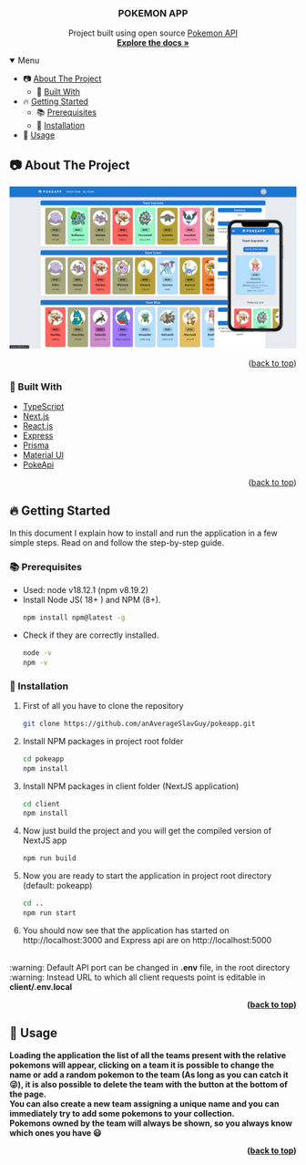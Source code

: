 

<div id="top"></div>

<!-- PROJECT LOGO -->
<br />
<div align="center">

<h3 align="center">POKEMON APP</h3>

  <p align="center">
    Project built using open source <a href="https://pokeapi.co">Pokemon API</a>
    <br />
    <a href="https://github.com/anAverageSlavGuy/readme-template"><strong>Explore the docs »</strong></a>
    <br />
  </p>
</div>



<!-- TABLE OF CONTENTS -->
<details open>
  <summary>Menu</summary>
  <ul>
    <li>
      📷 <a href="#-about-the-project">About The Project</a>
      <ul>
        <li>🔨 <a href="#-built-with">Built With</a></li>
      </ul>
    </li>
    <li>
      🔥 <a href="#-getting-started">Getting Started</a>
      <ul>
        <li>📚 <a href="#-prerequisites">Prerequisites</a></li>
        <li>🔧 <a href="#-installation">Installation</a></li>
      </ul>
    </li>
    <li>🚀 <a href="#-usage">Usage</a></li>
  </ul>
</details>


<!-- ABOUT THE PROJECT -->
## 📷 About The Project

[![Product Name Screen Shot][project-screenshot]](https://github.com/anAverageSlavGuy/pokeapp)

<p align="right">(<a href="#top">back to top</a>)</p>


### 🔨 Built With

* [TypeScript](https://www.typescriptlang.org/)
* [Next.js](https://nextjs.org/)
* [React.js](https://reactjs.org/)
* [Express](https://expressjs.com/)
* [Prisma](https://www.prisma.io/)
* [Material UI](https://mui.com/)
* [PokeApi](https://pokeapi.co/)

<p align="right">(<a href="#top">back to top</a>)</p> 

<!-- GETTING STARTED -->
## 🔥 Getting Started

In this document I explain how to install and run the application in a few simple steps.
Read on and follow the step-by-step guide.

### 📚 Prerequisites

* Used: node v18.12.1 (npm v8.19.2)
* Install Node JS( 18+ ) and NPM (8+). 
  ```sh
  npm install npm@latest -g
  ```
* Check if they are correctly installed.
  ```sh
  node -v
  npm -v
  ```

### 🔧 Installation

1. First of all you have to clone the repository
   ```sh
   git clone https://github.com/anAverageSlavGuy/pokeapp.git
   ```
2. Install NPM packages in project root folder
   ```sh
   cd pokeapp 
   npm install
   ```
3. Install NPM packages in client folder (NextJS application)
   ```sh
   cd client
   npm install
   ```
4. Now just build the project and you will get the compiled version of NextJS app 
   ```sh
   npm run build
   ```
5. Now you are ready to start the application in project root directory (default: pokeapp)
   ```sh
   cd ..
   npm run start
   ```
6. You should now see that the application has started on http://localhost:3000 and Express api are on http://localhost:5000
<br />
   :warning: Default API port can be changed in <b>.env</b> file, in the root directory
   <br/>
   :warning: Instead URL to which all client requests point is editable in <b>client/.env.local<b>

<p align="right">(<a href="#top">back to top</a>)</p>



<!-- USAGE EXAMPLES -->
## 🚀 Usage

Loading the application the list of all the teams present with the relative pokemons will appear, clicking on a team it is possible to change the name or add a random pokemon to the team (As long as you can catch it :stuck_out_tongue_winking_eye:), it is also possible to delete the team with the button at the bottom of the page.
<br/>
You can also create a new team assigning a unique name and you can immediately try to add some pokemons to your collection.
<br/>
Pokemons owned by the team will always be shown, so you always know which ones you have :smiley:

<p align="right">(<a href="#top">back to top</a>)</p>
  
[project-screenshot]: images/project-screenshot.png
